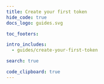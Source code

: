 ```yaml
---
title: Create your first token
hide_code: true
docs_logo: guides.svg

toc_footers:

intro_includes:
  - guides/create-your-first-token

search: true

code_clipboard: true
---
```

